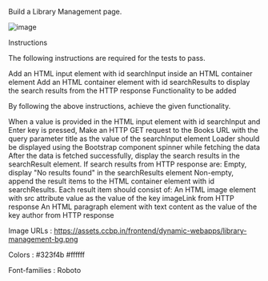 Build a Library Management page.

![image](https://github.com/user-attachments/assets/8f6343e8-2547-4bb5-9055-da17a5c92801)

Instructions

The following instructions are required for the tests to pass.

Add an HTML input element with id searchInput inside an HTML container element
Add an HTML container element with id searchResults to display the search results from the HTTP response
Functionality to be added

By following the above instructions, achieve the given functionality.

When a value is provided in the HTML input element with id searchInput and Enter key is pressed,
Make an HTTP GET request to the Books URL with the query parameter title as the value of the searchInput element
Loader should be displayed using the Bootstrap component spinner while fetching the data
After the data is fetched successfully, display the search results in the searchResult element. If search results from HTTP response are:
Empty, display "No results found" in the searchResults element
Non-empty, append the result items to the HTML container element with id searchResults. Each result item should consist of:
An HTML image element with src attribute value as the value of the key imageLink from HTTP response
An HTML paragraph element with text content as the value of the key author from HTTP response

Image URLs :
https://assets.ccbp.in/frontend/dynamic-webapps/library-management-bg.png

Colors :
#323f4b
#ffffff

Font-families :
Roboto
